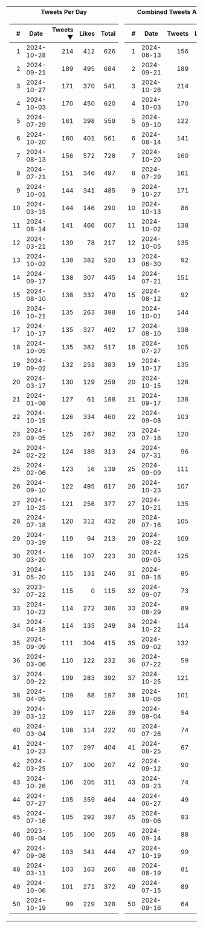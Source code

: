 <table>
<tr><th>Tweets Per Day</th><th>Combined Tweets And Likes</th></tr><tr><td>


|#|Date|Tweets ▼|Likes|Total|
|--:|--|--:|--:|--:|
|1|2024-10-28|214|412|626|
|2|2024-09-21|189|495|684|
|3|2024-10-27|171|370|541|
|4|2024-10-03|170|450|620|
|5|2024-07-29|161|398|559|
|6|2024-10-20|160|401|561|
|7|2024-08-13|156|572|728|
|8|2024-07-21|151|346|497|
|9|2024-10-01|144|341|485|
|10|2024-03-15|144|146|290|
|11|2024-08-14|141|466|607|
|12|2024-03-21|139|78|217|
|13|2024-10-02|138|382|520|
|14|2024-09-17|138|307|445|
|15|2024-08-10|138|332|470|
|16|2024-10-21|135|263|398|
|17|2024-10-17|135|327|462|
|18|2024-10-05|135|382|517|
|19|2024-09-02|132|251|383|
|20|2024-03-17|130|129|259|
|21|2024-01-08|127|61|188|
|22|2024-10-15|126|334|460|
|23|2024-09-05|125|267|392|
|24|2024-02-22|124|189|313|
|25|2024-02-06|123|16|139|
|26|2024-09-10|122|495|617|
|27|2024-10-25|121|256|377|
|28|2024-07-18|120|312|432|
|29|2024-03-19|119|94|213|
|30|2024-03-20|116|107|223|
|31|2024-05-20|115|131|246|
|32|2023-07-22|115|0|115|
|33|2024-10-22|114|272|386|
|34|2024-04-18|114|135|249|
|35|2024-09-09|111|304|415|
|36|2024-03-06|110|122|232|
|37|2024-09-22|109|283|392|
|38|2024-04-05|109|88|197|
|39|2024-03-12|109|117|226|
|40|2024-03-04|108|114|222|
|41|2024-10-23|107|297|404|
|42|2024-03-25|107|100|207|
|43|2024-10-26|106|205|311|
|44|2024-07-27|105|359|464|
|45|2024-07-16|105|292|397|
|46|2023-08-04|105|100|205|
|47|2024-09-08|103|341|444|
|48|2024-03-11|103|163|266|
|49|2024-10-06|101|271|372|
|50|2024-10-19|99|229|328|

</td><td>


|#|Date|Tweets|Likes|Total ▼|
|--:|--|--:|--:|--:|
|1|2024-08-13|156|572|728|
|2|2024-09-21|189|495|684|
|3|2024-10-28|214|412|626|
|4|2024-10-03|170|450|620|
|5|2024-09-10|122|495|617|
|6|2024-08-14|141|466|607|
|7|2024-10-20|160|401|561|
|8|2024-07-29|161|398|559|
|9|2024-10-27|171|370|541|
|10|2024-10-13|86|438|524|
|11|2024-10-02|138|382|520|
|12|2024-10-05|135|382|517|
|13|2024-06-30|92|413|505|
|14|2024-07-21|151|346|497|
|15|2024-08-12|92|404|496|
|16|2024-10-01|144|341|485|
|17|2024-08-10|138|332|470|
|18|2024-07-27|105|359|464|
|19|2024-10-17|135|327|462|
|20|2024-10-15|126|334|460|
|21|2024-09-17|138|307|445|
|22|2024-09-08|103|341|444|
|23|2024-07-18|120|312|432|
|24|2024-07-31|96|325|421|
|25|2024-09-09|111|304|415|
|26|2024-10-23|107|297|404|
|27|2024-10-21|135|263|398|
|28|2024-07-16|105|292|397|
|29|2024-09-22|109|283|392|
|30|2024-09-05|125|267|392|
|31|2024-09-18|85|305|390|
|32|2024-09-07|73|316|389|
|33|2024-08-29|89|299|388|
|34|2024-10-22|114|272|386|
|35|2024-09-02|132|251|383|
|36|2024-07-22|59|324|383|
|37|2024-10-25|121|256|377|
|38|2024-10-06|101|271|372|
|39|2024-09-04|94|270|364|
|40|2024-07-28|74|288|362|
|41|2024-08-25|67|294|361|
|42|2024-09-12|90|264|354|
|43|2024-09-23|74|273|347|
|44|2024-06-27|49|294|343|
|45|2024-09-06|93|249|342|
|46|2024-09-14|88|243|331|
|47|2024-10-19|99|229|328|
|48|2024-08-19|81|245|326|
|49|2024-07-15|89|237|326|
|50|2024-09-16|64|261|325|

</td><tr>
</table>

